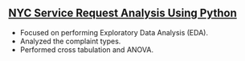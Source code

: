 ## [NYC Service Request Analysis Using Python](https://github.com/Laxman-Parab/NYC_Service_Request_Analysis/blob/main/311_NYC_Service_Request_Analysis.ipynb) 
- Focused on performing Exploratory Data Analysis (EDA).
- Analyzed the complaint types.
- Performed cross tabulation and ANOVA. 
